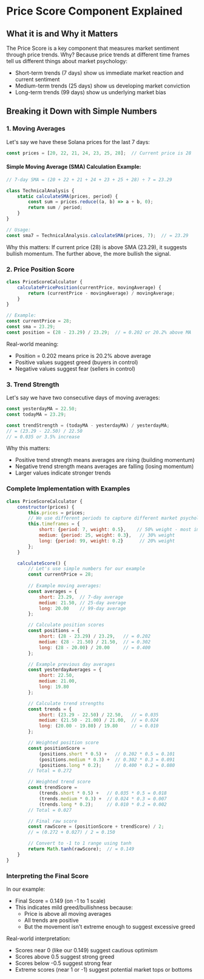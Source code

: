 # Price Score Component Explained

## What it is and Why it Matters
The Price Score is a key component that measures market sentiment through price trends. Why? Because price trends at different time frames tell us different things about market psychology:
- Short-term trends (7 days) show us immediate market reaction and current sentiment
- Medium-term trends (25 days) show us developing market conviction
- Long-term trends (99 days) show us underlying market bias

## Breaking it Down with Simple Numbers

### 1. Moving Averages
Let's say we have these Solana prices for the last 7 days:
```javascript
const prices = [20, 22, 21, 24, 23, 25, 28];  // Current price is 28
```

#### Simple Moving Average (SMA) Calculation Example:
```javascript
// 7-day SMA = (20 + 22 + 21 + 24 + 23 + 25 + 28) ÷ 7 = 23.29

class TechnicalAnalysis {
    static calculateSMA(prices, period) {
        const sum = prices.reduce((a, b) => a + b, 0);
        return sum / period;
    }
}

// Usage:
const sma7 = TechnicalAnalysis.calculateSMA(prices, 7);  // = 23.29
```

Why this matters: If current price (28) is above SMA (23.29), it suggests bullish momentum. The further above, the more bullish the signal.

### 2. Price Position Score
```javascript
class PriceScoreCalculator {
    calculatePricePosition(currentPrice, movingAverage) {
        return (currentPrice - movingAverage) / movingAverage;
    }
}

// Example:
const currentPrice = 28;
const sma = 23.29;
const position = (28 - 23.29) / 23.29;  // = 0.202 or 20.2% above MA
```

Real-world meaning: 
- Position = 0.202 means price is 20.2% above average
- Positive values suggest greed (buyers in control)
- Negative values suggest fear (sellers in control)

### 3. Trend Strength
Let's say we have two consecutive days of moving averages:
```javascript
const yesterdayMA = 22.50;
const todayMA = 23.29;

const trendStrength = (todayMA - yesterdayMA) / yesterdayMA;
// = (23.29 - 22.50) / 22.50
// = 0.035 or 3.5% increase
```

Why this matters:
- Positive trend strength means averages are rising (building momentum)
- Negative trend strength means averages are falling (losing momentum)
- Larger values indicate stronger trends

### Complete Implementation with Examples

```javascript
class PriceScoreCalculator {
    constructor(prices) {
        this.prices = prices;
        // We use different periods to capture different market psychology
        this.timeframes = {
            short: {period: 7, weight: 0.5},    // 50% weight - most important
            medium: {period: 25, weight: 0.3},   // 30% weight
            long: {period: 99, weight: 0.2}      // 20% weight
        };
    }

    calculateScore() {
        // Let's use simple numbers for our example
        const currentPrice = 28;
        
        // Example moving averages:
        const averages = {
            short: 23.29,  // 7-day average
            medium: 21.50, // 25-day average
            long: 20.00    // 99-day average
        };

        // Calculate position scores
        const positions = {
            short: (28 - 23.29) / 23.29,   // = 0.202
            medium: (28 - 21.50) / 21.50,  // = 0.302
            long: (28 - 20.00) / 20.00     // = 0.400
        };

        // Example previous day averages
        const yesterdayAverages = {
            short: 22.50,
            medium: 21.00,
            long: 19.80
        };

        // Calculate trend strengths
        const trends = {
            short: (23.29 - 22.50) / 22.50,   // = 0.035
            medium: (21.50 - 21.00) / 21.00,  // = 0.024
            long: (20.00 - 19.80) / 19.80     // = 0.010
        };

        // Weighted position score
        const positionScore = 
            (positions.short * 0.5) +   // 0.202 * 0.5 = 0.101
            (positions.medium * 0.3) +  // 0.302 * 0.3 = 0.091
            (positions.long * 0.2);     // 0.400 * 0.2 = 0.080
        // Total = 0.272

        // Weighted trend score
        const trendScore = 
            (trends.short * 0.5) +   // 0.035 * 0.5 = 0.018
            (trends.medium * 0.3) +  // 0.024 * 0.3 = 0.007
            (trends.long * 0.2);     // 0.010 * 0.2 = 0.002
        // Total = 0.027

        // Final raw score
        const rawScore = (positionScore + trendScore) / 2;
        // = (0.272 + 0.027) / 2 = 0.150

        // Convert to -1 to 1 range using tanh
        return Math.tanh(rawScore);  // = 0.149
    }
}
```

### Interpreting the Final Score
In our example:
- Final Score = 0.149 (on -1 to 1 scale)
- This indicates mild greed/bullishness because:
  - Price is above all moving averages
  - All trends are positive
  - But the movement isn't extreme enough to suggest excessive greed

Real-world interpretation:
- Scores near 0 (like our 0.149) suggest cautious optimism
- Scores above 0.5 suggest strong greed
- Scores below -0.5 suggest strong fear
- Extreme scores (near 1 or -1) suggest potential market tops or bottoms